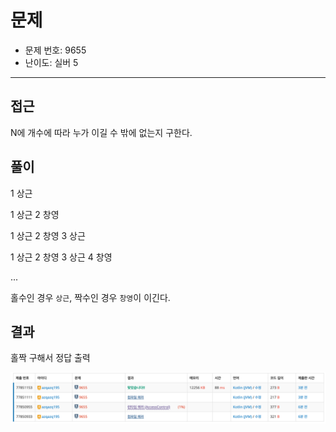 # 문제

- 문제 번호: 9655
- 난이도: 실버 5

---

## 접근

N에 개수에 따라 누가 이길 수 밖에 없는지 구한다.

## 풀이

1 상근

1 상근
2 창영

1 상근
2 창영
3 상근

1 상근
2 창영
3 상근
4 창영

...

홀수인 경우 `상근`, 짝수인 경우 `창영`이 이긴다.

## 결과

홀짝 구해서 정답 출력

![img.png](img.png)
